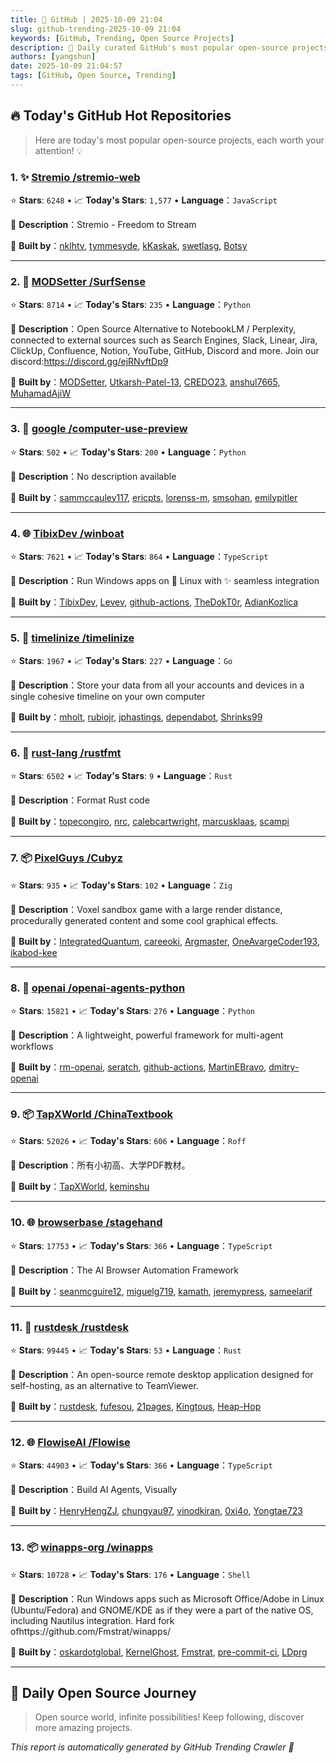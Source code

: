 ```yaml
---
title: 🚀 GitHub | 2025-10-09 21:04
slug: github-trending-2025-10-09 21:04
keywords: [GitHub, Trending, Open Source Projects]
description: 🌟 Daily curated GitHub's most popular open-source projects to help you stay on the pulse of technology!
authors: [yangshun]
date: 2025-10-09 21:04:57
tags: [GitHub, Open Source, Trending]
---
```


## 🔥 Today's GitHub Hot Repositories

> Here are today's most popular open-source projects, each worth your attention! 💡

### 1. ✨ [Stremio /stremio-web](https://github.com/Stremio/stremio-web)

⭐ **Stars**: `6248`   •   📈 **Today's Stars**: `1,577`   •   **Language**：`JavaScript`

📝 **Description**：Stremio - Freedom to Stream

🤝 **Built by**：[nklhtv](https://github.com/nklhtv), [tymmesyde](https://github.com/tymmesyde), [kKaskak](https://github.com/kKaskak), [swetlasg](https://github.com/swetlasg), [Botsy](https://github.com/Botsy)

---

### 2. 🐍 [MODSetter /SurfSense](https://github.com/MODSetter/SurfSense)

⭐ **Stars**: `8714`   •   📈 **Today's Stars**: `235`   •   **Language**：`Python`

📝 **Description**：Open Source Alternative to NotebookLM / Perplexity, connected to external sources such as Search Engines, Slack, Linear, Jira, ClickUp, Confluence, Notion, YouTube, GitHub, Discord and more. Join our discord:https://discord.gg/ejRNvftDp9

🤝 **Built by**：[MODSetter](https://github.com/MODSetter), [Utkarsh-Patel-13](https://github.com/Utkarsh-Patel-13), [CREDO23](https://github.com/CREDO23), [anshul7665](https://github.com/anshul7665), [MuhamadAjiW](https://github.com/MuhamadAjiW)

---

### 3. 🐍 [google /computer-use-preview](https://github.com/google/computer-use-preview)

⭐ **Stars**: `502`   •   📈 **Today's Stars**: `200`   •   **Language**：`Python`

📝 **Description**：No description available

🤝 **Built by**：[sammccauley117](https://github.com/sammccauley117), [ericpts](https://github.com/ericpts), [lorenss-m](https://github.com/lorenss-m), [smsohan](https://github.com/smsohan), [emilypitler](https://github.com/emilypitler)

---

### 4. 🌐 [TibixDev /winboat](https://github.com/TibixDev/winboat)

⭐ **Stars**: `7621`   •   📈 **Today's Stars**: `864`   •   **Language**：`TypeScript`

📝 **Description**：Run Windows apps on 🐧 Linux with ✨ seamless integration

🤝 **Built by**：[TibixDev](https://github.com/TibixDev), [Levev](https://github.com/Levev), [github-actions](https://github.com/github-actions), [TheDokT0r](https://github.com/TheDokT0r), [AdianKozlica](https://github.com/AdianKozlica)

---

### 5. 🚦 [timelinize /timelinize](https://github.com/timelinize/timelinize)

⭐ **Stars**: `1967`   •   📈 **Today's Stars**: `227`   •   **Language**：`Go`

📝 **Description**：Store your data from all your accounts and devices in a single cohesive timeline on your own computer

🤝 **Built by**：[mholt](https://github.com/mholt), [rubiojr](https://github.com/rubiojr), [jphastings](https://github.com/jphastings), [dependabot](https://github.com/dependabot), [Shrinks99](https://github.com/Shrinks99)

---

### 6. 🦀 [rust-lang /rustfmt](https://github.com/rust-lang/rustfmt)

⭐ **Stars**: `6502`   •   📈 **Today's Stars**: `9`   •   **Language**：`Rust`

📝 **Description**：Format Rust code

🤝 **Built by**：[topecongiro](https://github.com/topecongiro), [nrc](https://github.com/nrc), [calebcartwright](https://github.com/calebcartwright), [marcusklaas](https://github.com/marcusklaas), [scampi](https://github.com/scampi)

---

### 7. 📦 [PixelGuys /Cubyz](https://github.com/PixelGuys/Cubyz)

⭐ **Stars**: `935`   •   📈 **Today's Stars**: `102`   •   **Language**：`Zig`

📝 **Description**：Voxel sandbox game with a large render distance, procedurally generated content and some cool graphical effects.

🤝 **Built by**：[IntegratedQuantum](https://github.com/IntegratedQuantum), [careeoki](https://github.com/careeoki), [Argmaster](https://github.com/Argmaster), [OneAvargeCoder193](https://github.com/OneAvargeCoder193), [ikabod-kee](https://github.com/ikabod-kee)

---

### 8. 🐍 [openai /openai-agents-python](https://github.com/openai/openai-agents-python)

⭐ **Stars**: `15821`   •   📈 **Today's Stars**: `276`   •   **Language**：`Python`

📝 **Description**：A lightweight, powerful framework for multi-agent workflows

🤝 **Built by**：[rm-openai](https://github.com/rm-openai), [seratch](https://github.com/seratch), [github-actions](https://github.com/github-actions), [MartinEBravo](https://github.com/MartinEBravo), [dmitry-openai](https://github.com/dmitry-openai)

---

### 9. 📦 [TapXWorld /ChinaTextbook](https://github.com/TapXWorld/ChinaTextbook)

⭐ **Stars**: `52026`   •   📈 **Today's Stars**: `606`   •   **Language**：`Roff`

📝 **Description**：所有小初高、大学PDF教材。

🤝 **Built by**：[TapXWorld](https://github.com/TapXWorld), [keminshu](https://github.com/keminshu)

---

### 10. 🌐 [browserbase /stagehand](https://github.com/browserbase/stagehand)

⭐ **Stars**: `17753`   •   📈 **Today's Stars**: `366`   •   **Language**：`TypeScript`

📝 **Description**：The AI Browser Automation Framework

🤝 **Built by**：[seanmcguire12](https://github.com/seanmcguire12), [miguelg719](https://github.com/miguelg719), [kamath](https://github.com/kamath), [jeremypress](https://github.com/jeremypress), [sameelarif](https://github.com/sameelarif)

---

### 11. 🦀 [rustdesk /rustdesk](https://github.com/rustdesk/rustdesk)

⭐ **Stars**: `99445`   •   📈 **Today's Stars**: `53`   •   **Language**：`Rust`

📝 **Description**：An open-source remote desktop application designed for self-hosting, as an alternative to TeamViewer.

🤝 **Built by**：[rustdesk](https://github.com/rustdesk), [fufesou](https://github.com/fufesou), [21pages](https://github.com/21pages), [Kingtous](https://github.com/Kingtous), [Heap-Hop](https://github.com/Heap-Hop)

---

### 12. 🌐 [FlowiseAI /Flowise](https://github.com/FlowiseAI/Flowise)

⭐ **Stars**: `44903`   •   📈 **Today's Stars**: `366`   •   **Language**：`TypeScript`

📝 **Description**：Build AI Agents, Visually

🤝 **Built by**：[HenryHengZJ](https://github.com/HenryHengZJ), [chungyau97](https://github.com/chungyau97), [vinodkiran](https://github.com/vinodkiran), [0xi4o](https://github.com/0xi4o), [Yongtae723](https://github.com/Yongtae723)

---

### 13. 📦 [winapps-org /winapps](https://github.com/winapps-org/winapps)

⭐ **Stars**: `10728`   •   📈 **Today's Stars**: `176`   •   **Language**：`Shell`

📝 **Description**：Run Windows apps such as Microsoft Office/Adobe in Linux (Ubuntu/Fedora) and GNOME/KDE as if they were a part of the native OS, including Nautilus integration. Hard fork ofhttps://github.com/Fmstrat/winapps/

🤝 **Built by**：[oskardotglobal](https://github.com/oskardotglobal), [KernelGhost](https://github.com/KernelGhost), [Fmstrat](https://github.com/Fmstrat), [pre-commit-ci](https://github.com/pre-commit-ci), [LDprg](https://github.com/LDprg)

---

## 🌈 Daily Open Source Journey

> Open source world, infinite possibilities! Keep following, discover more amazing projects.

*This report is automatically generated by GitHub Trending Crawler 🤖*
